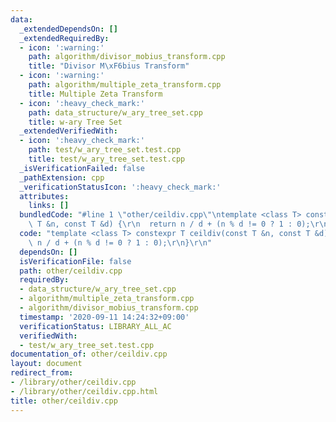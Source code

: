 ```yaml
---
data:
  _extendedDependsOn: []
  _extendedRequiredBy:
  - icon: ':warning:'
    path: algorithm/divisor_mobius_transform.cpp
    title: "Divisor M\xF6bius Transform"
  - icon: ':warning:'
    path: algorithm/multiple_zeta_transform.cpp
    title: Multiple Zeta Transform
  - icon: ':heavy_check_mark:'
    path: data_structure/w_ary_tree_set.cpp
    title: w-ary Tree Set
  _extendedVerifiedWith:
  - icon: ':heavy_check_mark:'
    path: test/w_ary_tree_set.test.cpp
    title: test/w_ary_tree_set.test.cpp
  _isVerificationFailed: false
  _pathExtension: cpp
  _verificationStatusIcon: ':heavy_check_mark:'
  attributes:
    links: []
  bundledCode: "#line 1 \"other/ceildiv.cpp\"\ntemplate <class T> constexpr T ceildiv(const\
    \ T &n, const T &d) {\r\n  return n / d + (n % d != 0 ? 1 : 0);\r\n}\r\n"
  code: "template <class T> constexpr T ceildiv(const T &n, const T &d) {\r\n  return\
    \ n / d + (n % d != 0 ? 1 : 0);\r\n}\r\n"
  dependsOn: []
  isVerificationFile: false
  path: other/ceildiv.cpp
  requiredBy:
  - data_structure/w_ary_tree_set.cpp
  - algorithm/multiple_zeta_transform.cpp
  - algorithm/divisor_mobius_transform.cpp
  timestamp: '2020-09-11 14:24:32+09:00'
  verificationStatus: LIBRARY_ALL_AC
  verifiedWith:
  - test/w_ary_tree_set.test.cpp
documentation_of: other/ceildiv.cpp
layout: document
redirect_from:
- /library/other/ceildiv.cpp
- /library/other/ceildiv.cpp.html
title: other/ceildiv.cpp
---
```

